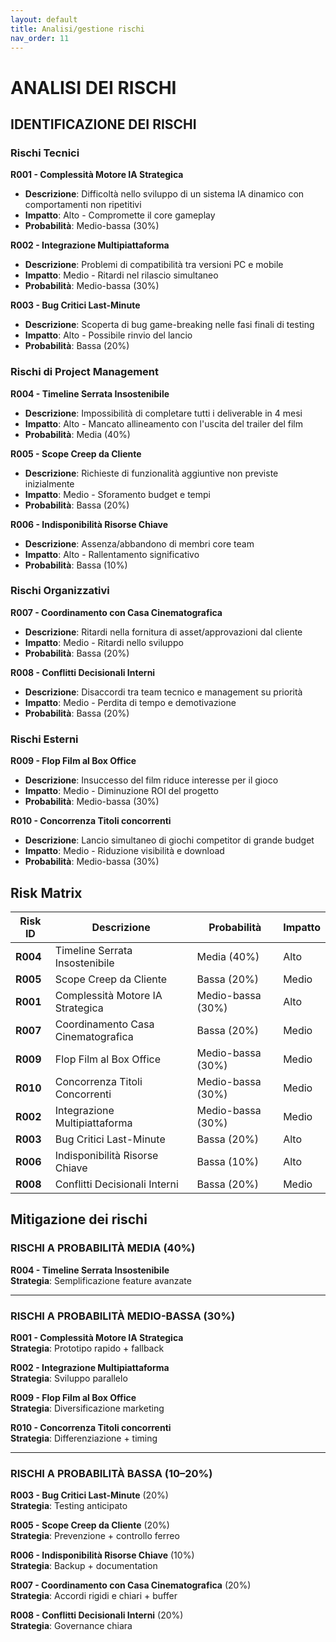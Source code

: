 ```yaml
---
layout: default
title: Analisi/gestione rischi
nav_order: 11
---
```


# ANALISI DEI RISCHI

## IDENTIFICAZIONE DEI RISCHI

### Rischi Tecnici

**R001 - Complessità Motore IA Strategica**  
- **Descrizione**: Difficoltà nello sviluppo di un sistema IA dinamico con comportamenti non ripetitivi  
- **Impatto**: Alto - Compromette il core gameplay  
- **Probabilità**: Medio-bassa (30%)  

**R002 - Integrazione Multipiattaforma**  
- **Descrizione**: Problemi di compatibilità tra versioni PC e mobile  
- **Impatto**: Medio - Ritardi nel rilascio simultaneo  
- **Probabilità**: Medio-bassa (30%)  

**R003 - Bug Critici Last-Minute**  
- **Descrizione**: Scoperta di bug game-breaking nelle fasi finali di testing  
- **Impatto**: Alto - Possibile rinvio del lancio  
- **Probabilità**: Bassa (20%)  

### Rischi di Project Management

**R004 - Timeline Serrata Insostenibile**  
- **Descrizione**: Impossibilità di completare tutti i deliverable in 4 mesi  
- **Impatto**: Alto - Mancato allineamento con l'uscita del trailer del film  
- **Probabilità**: Media (40%)  

**R005 - Scope Creep da Cliente**  
- **Descrizione**: Richieste di funzionalità aggiuntive non previste inizialmente  
- **Impatto**: Medio - Sforamento budget e tempi  
- **Probabilità**: Bassa (20%)  

**R006 - Indisponibilità Risorse Chiave**  
- **Descrizione**: Assenza/abbandono di membri core team  
- **Impatto**: Alto - Rallentamento significativo  
- **Probabilità**: Bassa (10%)  

### Rischi Organizzativi

**R007 - Coordinamento con Casa Cinematografica**  
- **Descrizione**: Ritardi nella fornitura di asset/approvazioni dal cliente  
- **Impatto**: Medio - Ritardi nello sviluppo  
- **Probabilità**: Bassa (20%)  

**R008 - Conflitti Decisionali Interni**  
- **Descrizione**: Disaccordi tra team tecnico e management su priorità  
- **Impatto**: Medio - Perdita di tempo e demotivazione  
- **Probabilità**: Bassa (20%)  

### Rischi Esterni

**R009 - Flop Film al Box Office**  
- **Descrizione**: Insuccesso del film riduce interesse per il gioco  
- **Impatto**: Medio - Diminuzione ROI del progetto  
- **Probabilità**: Medio-bassa (30%)  

**R010 - Concorrenza Titoli concorrenti**  
- **Descrizione**: Lancio simultaneo di giochi competitor di grande budget  
- **Impatto**: Medio - Riduzione visibilità e download  
- **Probabilità**: Medio-bassa (30%)  

## Risk Matrix

| **Risk ID** | **Descrizione**                    | **Probabilità**   | **Impatto** |
|-------------|------------------------------------|-------------------|-------------|
| **R004**    | Timeline Serrata Insostenibile     | Media (40%)       | Alto        |
| **R005**    | Scope Creep da Cliente             | Bassa (20%)       | Medio       |
| **R001**    | Complessità Motore IA Strategica   | Medio-bassa (30%) | Alto        |
| **R007**    | Coordinamento Casa Cinematografica | Bassa (20%)       | Medio       |
| **R009**    | Flop Film al Box Office            | Medio-bassa (30%) | Medio       |
| **R010**    | Concorrenza Titoli Concorrenti     | Medio-bassa (30%) | Medio       |
| **R002**    | Integrazione Multipiattaforma      | Medio-bassa (30%) | Medio       |
| **R003**    | Bug Critici Last-Minute            | Bassa (20%)       | Alto        |
| **R006**    | Indisponibilità Risorse Chiave     | Bassa (10%)       | Alto        |
| **R008**    | Conflitti Decisionali Interni      | Bassa (20%)       | Medio       |

## Mitigazione dei rischi

### RISCHI A PROBABILITÀ MEDIA (40%)

**R004 - Timeline Serrata Insostenibile**  
**Strategia**: Semplificazione feature avanzate

---

### RISCHI A PROBABILITÀ MEDIO-BASSA (30%)

**R001 - Complessità Motore IA Strategica**  
**Strategia**: Prototipo rapido + fallback  

**R002 - Integrazione Multipiattaforma**  
**Strategia**: Sviluppo parallelo  

**R009 - Flop Film al Box Office**  
**Strategia**: Diversificazione marketing  

**R010 - Concorrenza Titoli concorrenti**  
**Strategia**: Differenziazione + timing  

---

### RISCHI A PROBABILITÀ BASSA (10–20%)

**R003 - Bug Critici Last-Minute** (20%)  
**Strategia**: Testing anticipato  

**R005 - Scope Creep da Cliente** (20%)  
**Strategia**: Prevenzione + controllo ferreo  

**R006 - Indisponibilità Risorse Chiave** (10%)  
**Strategia**: Backup + documentation  

**R007 - Coordinamento con Casa Cinematografica** (20%)  
**Strategia**: Accordi rigidi e chiari + buffer  

**R008 - Conflitti Decisionali Interni** (20%)  
**Strategia**: Governance chiara  
